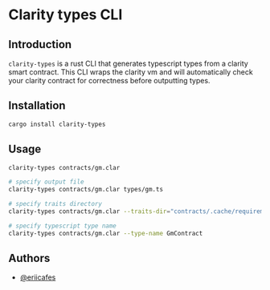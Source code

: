 # Clarity types CLI

## Introduction
`clarity-types` is a rust CLI that generates typescript types from a clarity smart contract. This CLI wraps the clarity vm and will automatically check your clarity contract for correctness before outputting types.

## Installation
```bash
cargo install clarity-types
```

## Usage
```bash
clarity-types contracts/gm.clar

# specify output file
clarity-types contracts/gm.clar types/gm.ts

# specify traits directory
clarity-types contracts/gm.clar --traits-dir="contracts/.cache/requirements"

# specify typescript type name
clarity-types contracts/gm.clar --type-name GmContract
```

## Authors

- [@eriicafes](https://www.github.com/eriicafes)
